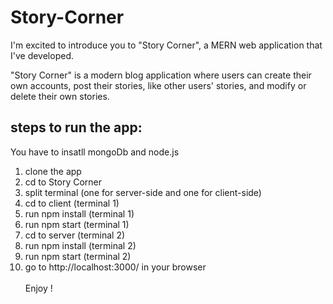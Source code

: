 <h1> Story-Corner </h1>

<p> I'm excited to introduce you to "Story Corner", a MERN web application that I've developed. </p>
<p> "Story Corner" is a modern blog application where users can create their own accounts,
     post their stories, like other users' stories, and modify or delete their own stories. 
</p>

<h2> steps to run the app: </h2>

You have to insatll mongoDb and node.js

1) clone the app <br/>
2) cd to Story Corner <br/>
4) split terminal (one for server-side and one for client-side) <br/>
5) cd to client (terminal 1)  <br/>
6) run npm install (terminal 1) <br/>
7) run npm start (terminal 1) <br/>
8) cd to server (terminal 2)  <br/> 
9) run npm install (terminal 2)  <br/> 
10) run npm start (terminal 2) <br/>
11) go to http://localhost:3000/ in your browser <br/><br/>
Enjoy !
